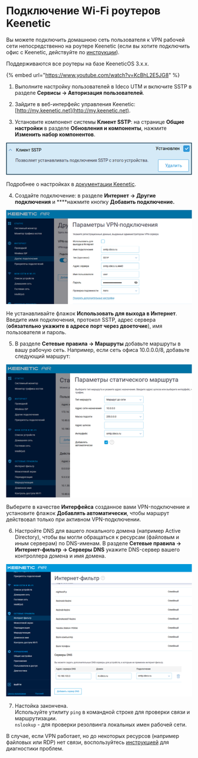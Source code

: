 # Подключение Wi-Fi роутеров Keenetic

Вы можете подключить домашнюю сеть пользователя к VPN рабочей сети непосредственно на роутере Keenetic \(если вы хотите подключить офис с Keenetic, действуйте по [инструкции](../../site-to-site/sstp-connection-keenetic.md)\).

Поддерживаются все роутеры на базе KeeneticOS 3.х.х.

{% embed url="https://www.youtube.com/watch?v=KcBhL2E5JG8" %}

1. Выполните настройку пользователей в Ideco UTM и включите SSTP в разделе **Сервисы -&gt; Авторизация пользователей**.

2. Зайдите в веб-интерфейс управления Keenetic: [http://my.keenetic.net](http://my.keenetic.net).

3. Установите компонент системы **Клиент SSTP**: на странице **Общие настройки** в разделе **Обновления и компоненты**, нажмите **Изменить набор компонентов**.  

![](../../../../.gitbook/assets/sstp-c-01%20%282%29%20%282%29%20%282%29%20%282%29%20%282%29%20%282%29%20%282%29%20%283%29%20%283%29.png)

Подробнее о настройках в [документации Keenetic](https://help.keenetic.com/hc/ru/articles/360000599979-%D0%9A%D0%BB%D0%B8%D0%B5%D0%BD%D1%82-SSTP).

4. Создайте подключение: в разделе **Интернет -&gt; Другие подключения** и ****нажмите кнопку **Добавить подключение.**

![](../../../../.gitbook/assets/sstp-c-02%20%281%29.png)

Не устанавливайте флажок **Использовать для выхода в Интернет**.  Введите имя подключения, протокол SSTP, адрес сервера \(**обязательно укажите в адресе порт через двоеточие**\), имя пользователя и пароль.

5. В разделе **Сетевые правила -&gt; Маршруты** добавьте маршруты в вашу рабочую сеть. Например, если сеть офиса 10.0.0.0/8, добавьте следующий маршрут:  

![](../../../../.gitbook/assets/16842860.png)

Выберите в качестве **Интерфейса** созданное вами VPN-подключение и установите флажок **Добавлять автоматически**, чтобы маршрут действовал только при активном VPN-подключении.

6. Настройте DNS для вашего локального домена \(например Active Directory\), чтобы вы могли обращаться к ресурсам \(файловым и иным серверам\) по DNS-именам. В разделе **Сетевые правила -&gt; Интернет-фильтр -&gt; Серверы DNS** укажите DNS-сервер вашего контроллера домена и имя домена.  

![](../../../../.gitbook/assets/16842861.png)

7. Настойка закончена.   
Используйте утилиту `ping` в командной строке для проверки связи и маршрутизации.    
`nslookup` - для проверки резолвинга локальных имен рабочей сети.  

В случае, если VPN работает, но до некоторых ресурсов \(например файловых или RDP\) нет связи, воспользуйтесь [инструкцией](../features.md) для диагностики проблем.  

